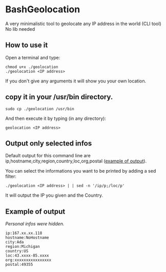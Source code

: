 # BashGeolocation
A very minimalistic tool to geolocate any IP address in the world (CLI tool) No lib needed

## How to use it
Open a terminal and type:

```
chmod u+x ./geolocation
./geolocation <IP address>

```

If you don't give any arguments it will show you your own location.

## copy it in your /usr/bin directory.

`sudo cp ./geolocation /usr/bin`

And then execute it by typing (in any directory):

`geolocation <IP address>`

## Output only selected infos

Default output for this command line are ip,hostname,city,region,country,loc,org,postal ([example of output](#example-of-output)).

You can select the informations you want to be printed by adding a sed filter:

```
./geolocation <IP address> | | sed -n '/ip/p;/loc/p'
```

It will output the IP you given and the Country.

## Example of output
_Personal infos were hidden._


```
ip:167.xx.xx.118
hostname:NoHostname
city:Ada
region:Michigan
country:US
loc:43.xxxx-85.xxxx
org:xxxxxxxxxxxxxxxx
postal:49355
```